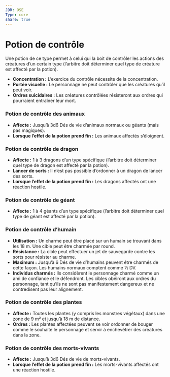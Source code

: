 ```yaml
---
JDR: OSE
Type: core
share: true
---
```

# Potion de contrôle

Une potion de ce type permet à celui qui la boit de contrôler les actions des créatures d’un certain type (l’arbitre doit déterminer quel type de créature est affecté par la potion).

- **Concentration :** L’exercice du contrôle nécessite de la concentration.
- **Portée visuelle :** Le personnage ne peut contrôler que les créatures qu’il peut voir.
- **Ordres suicidaires :** Les créatures contrôlées résisteront aux ordres qui pourraient entraîner leur mort.

### Potion de contrôle des animaux

- **Affecte :** Jusqu’à 3d6 Dés de vie d’animaux normaux ou géants (mais pas magiques).
- **Lorsque l’effet de la potion prend fin :** Les animaux affectés s’éloignent.

### Potion de contrôle de dragon

- **Affecte :** 1 à 3 dragons d’un type spécifique (l’arbitre doit déterminer quel type de dragon est affecté par la potion).
- **Lancer de sorts :** Il n’est pas possible d’ordonner à un dragon de lancer des sorts.
- **Lorsque l’effet de la potion prend fin :** Les dragons affectés ont une réaction hostile.

### Potion de contrôle de géant

- **Affecte :** 1 à 4 géants d’un type spécifique (l’arbitre doit déterminer quel type de géant est affecté par la potion).

### Potion de contrôle d’humain

- **Utilisation :** Un charme peut être placé sur un humain se trouvant dans les 18 m. Une cible peut être charmée par round.
- **Résistance :** La cible peut effectuer un jet de sauvegarde contre les sorts pour résister au charme.
- **Maximum :** Jusqu’à 6 Dés de vie d’humains peuvent être charmés de cette façon. Les humains normaux comptent comme ½ DV.
- **Individus charmés :** Ils considèrent le personnage charmé comme un ami de confiance et le défendront. Les cibles obéiront aux ordres du personnage, tant qu’ils ne sont pas manifestement dangereux et ne contredisent pas leur alignement.

### Potion de contrôle des plantes

- **Affecte :** Toutes les plantes (y compris les monstres végétaux) dans une zone de 9 m² et jusqu’à 18 m de distance.
- **Ordres :** Les plantes affectées peuvent se voir ordonner de bouger comme le souhaite le personnage et servir à enchevêtrer des créatures dans la zone.

### Potion de contrôle des morts-vivants

- **Affecte :** Jusqu’à 3d6 Dés de vie de morts-vivants.
- **Lorsque l’effet de la potion prend fin :** Les morts-vivants affectés ont une réaction hostile.